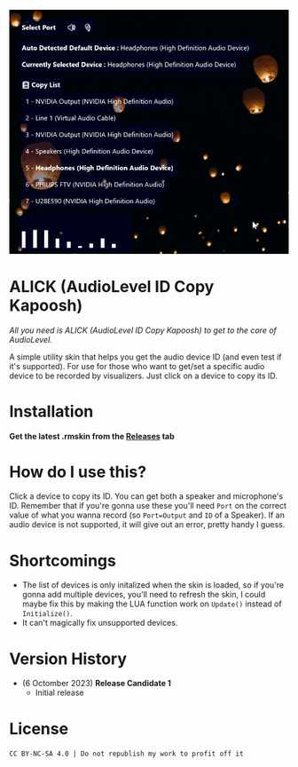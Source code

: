 ![The skin in action](./ALICK.gif)

# ALICK (AudioLevel ID Copy Kapoosh)
*All you need is ALICK (AudioLevel ID Copy Kapoosh) to get to the core of AudioLevel.*

A simple utility skin that helps you get the audio device ID (and even test if it's supported). For use for those who want to get/set a specific audio device to be recorded by visualizers. Just click on a device to copy its ID.

# Installation
**Get the latest .rmskin from the [Releases](https://github.com/Drgabi18/ALICK/releases) tab**

# How do I use this?
Click a device to copy its ID. You can get both a speaker and microphone's ID. Remember that if you're gonna use these you'll need `Port` on the correct value of what you wanna record (so `Port=Output` and `ID` of a Speaker).
If an audio device is not supported, it will give out an error, pretty handy I guess.

# Shortcomings
* The list of devices is only initalized when the skin is loaded, so if you're gonna add multiple devices, you'll need to refresh the skin, I could maybe fix this by making the LUA function work on `Update()` instead of `Initialize()`.
* It can't magically fix unsupported devices.

# Version History
* (6 Octomber 2023) **Release Candidate 1**
  - Initial release

# License
`CC BY-NC-SA 4.0 | Do not republish my work to profit off it`
